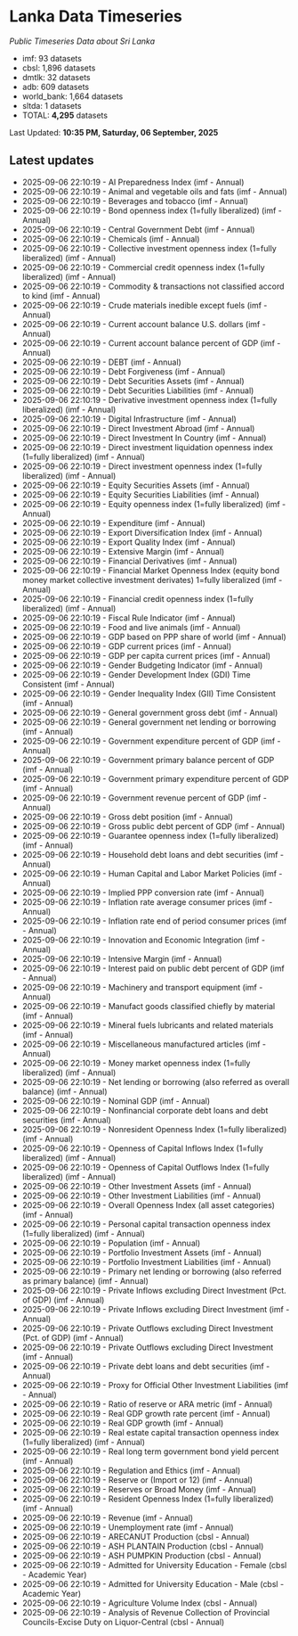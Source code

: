 # Lanka Data Timeseries
*Public Timeseries Data about Sri Lanka*

* imf: 93 datasets
* cbsl: 1,896 datasets
* dmtlk: 32 datasets
* adb: 609 datasets
* world_bank: 1,664 datasets
* sltda: 1 datasets
* TOTAL: **4,295** datasets

Last Updated: **10:35 PM, Saturday, 06 September, 2025**

## Latest updates

* 2025-09-06 22:10:19 - AI Preparedness Index (imf - Annual)
* 2025-09-06 22:10:19 - Animal and vegetable oils and fats (imf - Annual)
* 2025-09-06 22:10:19 - Beverages and tobacco (imf - Annual)
* 2025-09-06 22:10:19 - Bond openness index (1=fully liberalized) (imf - Annual)
* 2025-09-06 22:10:19 - Central Government Debt (imf - Annual)
* 2025-09-06 22:10:19 - Chemicals (imf - Annual)
* 2025-09-06 22:10:19 - Collective investment openness index (1=fully liberalized) (imf - Annual)
* 2025-09-06 22:10:19 - Commercial credit openness index (1=fully liberalized) (imf - Annual)
* 2025-09-06 22:10:19 - Commodity & transactions not classified accord to kind (imf - Annual)
* 2025-09-06 22:10:19 - Crude materials inedible except fuels (imf - Annual)
* 2025-09-06 22:10:19 - Current account balance U.S. dollars (imf - Annual)
* 2025-09-06 22:10:19 - Current account balance percent of GDP (imf - Annual)
* 2025-09-06 22:10:19 - DEBT (imf - Annual)
* 2025-09-06 22:10:19 - Debt Forgiveness (imf - Annual)
* 2025-09-06 22:10:19 - Debt Securities Assets (imf - Annual)
* 2025-09-06 22:10:19 - Debt Securities Liabilities (imf - Annual)
* 2025-09-06 22:10:19 - Derivative investment openness index (1=fully liberalized) (imf - Annual)
* 2025-09-06 22:10:19 - Digital Infrastructure (imf - Annual)
* 2025-09-06 22:10:19 - Direct Investment Abroad (imf - Annual)
* 2025-09-06 22:10:19 - Direct Investment In Country (imf - Annual)
* 2025-09-06 22:10:19 - Direct investment liquidation openness index (1=fully liberalized) (imf - Annual)
* 2025-09-06 22:10:19 - Direct investment openness index (1=fully liberalized) (imf - Annual)
* 2025-09-06 22:10:19 - Equity Securities Assets (imf - Annual)
* 2025-09-06 22:10:19 - Equity Securities Liabilities (imf - Annual)
* 2025-09-06 22:10:19 - Equity openness index (1=fully liberalized) (imf - Annual)
* 2025-09-06 22:10:19 - Expenditure (imf - Annual)
* 2025-09-06 22:10:19 - Export Diversification Index (imf - Annual)
* 2025-09-06 22:10:19 - Export Quality Index (imf - Annual)
* 2025-09-06 22:10:19 - Extensive Margin (imf - Annual)
* 2025-09-06 22:10:19 - Financial Derivatives (imf - Annual)
* 2025-09-06 22:10:19 - Financial Market Openness Index (equity bond money market collective investment derivates) 1=fully liberalized (imf - Annual)
* 2025-09-06 22:10:19 - Financial credit openness index (1=fully liberalized) (imf - Annual)
* 2025-09-06 22:10:19 - Fiscal Rule Indicator (imf - Annual)
* 2025-09-06 22:10:19 - Food and live animals (imf - Annual)
* 2025-09-06 22:10:19 - GDP based on PPP share of world (imf - Annual)
* 2025-09-06 22:10:19 - GDP current prices (imf - Annual)
* 2025-09-06 22:10:19 - GDP per capita current prices (imf - Annual)
* 2025-09-06 22:10:19 - Gender Budgeting Indicator (imf - Annual)
* 2025-09-06 22:10:19 - Gender Development Index (GDI) Time Consistent (imf - Annual)
* 2025-09-06 22:10:19 - Gender Inequality Index (GII) Time Consistent (imf - Annual)
* 2025-09-06 22:10:19 - General government gross debt (imf - Annual)
* 2025-09-06 22:10:19 - General government net lending or borrowing (imf - Annual)
* 2025-09-06 22:10:19 - Government expenditure percent of GDP (imf - Annual)
* 2025-09-06 22:10:19 - Government primary balance percent of GDP (imf - Annual)
* 2025-09-06 22:10:19 - Government primary expenditure percent of GDP (imf - Annual)
* 2025-09-06 22:10:19 - Government revenue percent of GDP (imf - Annual)
* 2025-09-06 22:10:19 - Gross debt position (imf - Annual)
* 2025-09-06 22:10:19 - Gross public debt percent of GDP (imf - Annual)
* 2025-09-06 22:10:19 - Guarantee openness index (1=fully liberalized) (imf - Annual)
* 2025-09-06 22:10:19 - Household debt loans and debt securities (imf - Annual)
* 2025-09-06 22:10:19 - Human Capital and Labor Market Policies (imf - Annual)
* 2025-09-06 22:10:19 - Implied PPP conversion rate (imf - Annual)
* 2025-09-06 22:10:19 - Inflation rate average consumer prices (imf - Annual)
* 2025-09-06 22:10:19 - Inflation rate end of period consumer prices (imf - Annual)
* 2025-09-06 22:10:19 - Innovation and Economic Integration (imf - Annual)
* 2025-09-06 22:10:19 - Intensive Margin (imf - Annual)
* 2025-09-06 22:10:19 - Interest paid on public debt percent of GDP (imf - Annual)
* 2025-09-06 22:10:19 - Machinery and transport equipment (imf - Annual)
* 2025-09-06 22:10:19 - Manufact goods classified chiefly by material (imf - Annual)
* 2025-09-06 22:10:19 - Mineral fuels lubricants and related materials (imf - Annual)
* 2025-09-06 22:10:19 - Miscellaneous manufactured articles (imf - Annual)
* 2025-09-06 22:10:19 - Money market openness index (1=fully liberalized) (imf - Annual)
* 2025-09-06 22:10:19 - Net lending or borrowing (also referred as overall balance) (imf - Annual)
* 2025-09-06 22:10:19 - Nominal GDP (imf - Annual)
* 2025-09-06 22:10:19 - Nonfinancial corporate debt loans and debt securities (imf - Annual)
* 2025-09-06 22:10:19 - Nonresident Openness Index (1=fully liberalized) (imf - Annual)
* 2025-09-06 22:10:19 - Openness of Capital Inflows Index (1=fully liberalized) (imf - Annual)
* 2025-09-06 22:10:19 - Openness of Capital Outflows Index (1=fully liberalized) (imf - Annual)
* 2025-09-06 22:10:19 - Other Investment Assets (imf - Annual)
* 2025-09-06 22:10:19 - Other Investment Liabilities (imf - Annual)
* 2025-09-06 22:10:19 - Overall Openness Index (all asset categories) (imf - Annual)
* 2025-09-06 22:10:19 - Personal capital transaction openness index (1=fully liberalized) (imf - Annual)
* 2025-09-06 22:10:19 - Population (imf - Annual)
* 2025-09-06 22:10:19 - Portfolio Investment Assets (imf - Annual)
* 2025-09-06 22:10:19 - Portfolio Investment Liabilities (imf - Annual)
* 2025-09-06 22:10:19 - Primary net lending or borrowing (also referred as primary balance) (imf - Annual)
* 2025-09-06 22:10:19 - Private Inflows excluding Direct Investment (Pct. of GDP) (imf - Annual)
* 2025-09-06 22:10:19 - Private Inflows excluding Direct Investment (imf - Annual)
* 2025-09-06 22:10:19 - Private Outflows excluding Direct Investment (Pct. of GDP) (imf - Annual)
* 2025-09-06 22:10:19 - Private Outflows excluding Direct Investment (imf - Annual)
* 2025-09-06 22:10:19 - Private debt loans and debt securities (imf - Annual)
* 2025-09-06 22:10:19 - Proxy for Official Other Investment Liabilities (imf - Annual)
* 2025-09-06 22:10:19 - Ratio of reserve or ARA metric (imf - Annual)
* 2025-09-06 22:10:19 - Real GDP growth rate percent (imf - Annual)
* 2025-09-06 22:10:19 - Real GDP growth (imf - Annual)
* 2025-09-06 22:10:19 - Real estate capital transaction openness index (1=fully liberalized) (imf - Annual)
* 2025-09-06 22:10:19 - Real long term government bond yield percent (imf - Annual)
* 2025-09-06 22:10:19 - Regulation and Ethics (imf - Annual)
* 2025-09-06 22:10:19 - Reserve or (Import or 12) (imf - Annual)
* 2025-09-06 22:10:19 - Reserves or Broad Money (imf - Annual)
* 2025-09-06 22:10:19 - Resident Openness Index (1=fully liberalized) (imf - Annual)
* 2025-09-06 22:10:19 - Revenue (imf - Annual)
* 2025-09-06 22:10:19 - Unemployment rate (imf - Annual)
* 2025-09-06 22:10:19 - ARECANUT Production (cbsl - Annual)
* 2025-09-06 22:10:19 - ASH PLANTAIN Production (cbsl - Annual)
* 2025-09-06 22:10:19 - ASH PUMPKIN Production (cbsl - Annual)
* 2025-09-06 22:10:19 - Admitted for University Education - Female (cbsl - Academic Year)
* 2025-09-06 22:10:19 - Admitted for University Education - Male (cbsl - Academic Year)
* 2025-09-06 22:10:19 - Agriculture Volume Index (cbsl - Annual)
* 2025-09-06 22:10:19 - Analysis of Revenue Collection of Provincial Councils-Excise Duty on Liquor-Central (cbsl - Annual)
